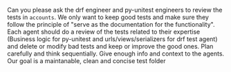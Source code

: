 Can you please ask the drf engineer and py-unitest engineers to review the tests in `accounts`. We only want to keep good tests and make sure they 
  follow the principle of "serve as the documentation for the functionality". Each agent should do a review of the tests related to their expertise (Business logic for py-unitest and urls/views/serializers for drf test agent) and delete 
  or modify bad tests and keep or improve the good ones. Plan carefully and think sequentially. Give enough info and context to the agents. Our goal is a maintanable, clean and concise test folder